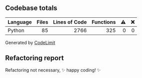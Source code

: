 ## Codebase totals
| **Language** | **Files** | **Lines of Code** | **Functions** | ⚠ | ❌ |
| --- | ---: | ---: | ---: | ---: | ---: |
| Python | 85 | 2766 | 325 | 0 | 0 |

Generated by [CodeLimit](https://getcodelimit.github.io)

## Refactoring report
Refactoring not necessary, ✨ happy coding! ✨
